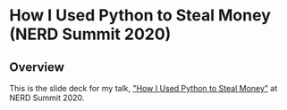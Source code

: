 # How I Used Python to Steal Money (NERD Summit 2020)

## Overview

This is the slide deck for my talk, ["How I Used Python to Steal Money"](https://nerdsummit.org/#17) at NERD Summit 2020.